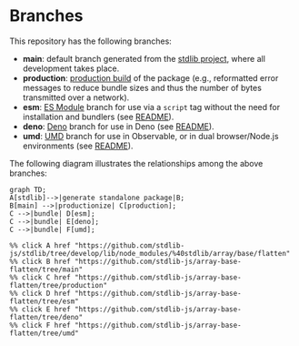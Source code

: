 <!--

@license Apache-2.0

Copyright (c) 2022 The Stdlib Authors.

Licensed under the Apache License, Version 2.0 (the "License");
you may not use this file except in compliance with the License.
You may obtain a copy of the License at

    http://www.apache.org/licenses/LICENSE-2.0

Unless required by applicable law or agreed to in writing, software
distributed under the License is distributed on an "AS IS" BASIS,
WITHOUT WARRANTIES OR CONDITIONS OF ANY KIND, either express or implied.
See the License for the specific language governing permissions and
limitations under the License.

-->

# Branches

This repository has the following branches:

-   **main**: default branch generated from the [stdlib project][stdlib-url], where all development takes place.
-   **production**: [production build][production-url] of the package (e.g., reformatted error messages to reduce bundle sizes and thus the number of bytes transmitted over a network).
-   **esm**: [ES Module][esm-url] branch for use via a `script` tag without the need for installation and bundlers (see [README][esm-readme]).
-   **deno**: [Deno][deno-url] branch for use in Deno (see [README][deno-readme]).
-   **umd**: [UMD][umd-url] branch for use in Observable, or in dual browser/Node.js environments (see [README][umd-readme]).

The following diagram illustrates the relationships among the above branches:

```mermaid
graph TD;
A[stdlib]-->|generate standalone package|B;
B[main] -->|productionize| C[production];
C -->|bundle| D[esm];
C -->|bundle| E[deno];
C -->|bundle| F[umd];

%% click A href "https://github.com/stdlib-js/stdlib/tree/develop/lib/node_modules/%40stdlib/array/base/flatten"
%% click B href "https://github.com/stdlib-js/array-base-flatten/tree/main"
%% click C href "https://github.com/stdlib-js/array-base-flatten/tree/production"
%% click D href "https://github.com/stdlib-js/array-base-flatten/tree/esm"
%% click E href "https://github.com/stdlib-js/array-base-flatten/tree/deno"
%% click F href "https://github.com/stdlib-js/array-base-flatten/tree/umd"
```

[stdlib-url]: https://github.com/stdlib-js/stdlib/tree/develop/lib/node_modules/%40stdlib/array/base/flatten
[production-url]: https://github.com/stdlib-js/array-base-flatten/tree/production
[deno-url]: https://github.com/stdlib-js/array-base-flatten/tree/deno
[deno-readme]: https://github.com/stdlib-js/array-base-flatten/blob/deno/README.md
[umd-url]: https://github.com/stdlib-js/array-base-flatten/tree/umd
[umd-readme]: https://github.com/stdlib-js/array-base-flatten/blob/umd/README.md
[esm-url]: https://github.com/stdlib-js/array-base-flatten/tree/esm
[esm-readme]: https://github.com/stdlib-js/array-base-flatten/blob/esm/README.md